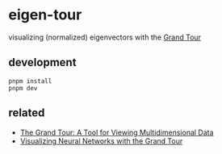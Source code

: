 # eigen-tour

visualizing (normalized) eigenvectors with the [Grand Tour](https://doi.org/10.1137/0906011)

## development

```
pnpm install
pnpm dev
```

## related

- [The Grand Tour: A Tool for Viewing Multidimensional Data](https://doi.org/10.1137/0906011)
- [Visualizing Neural Networks with the Grand Tour](https://doi.org/10.23915/distill.00025)
